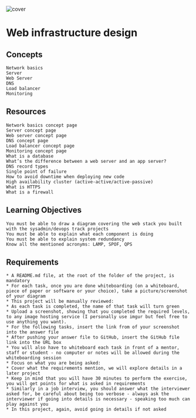 ![cover](cover.png)
# Web infrastructure design

## Concepts
    Network basics
    Server
    Web Server
    DNS
    Load balancer
    Monitoring

## Resources
    Network basics concept page
    Server concept page
    Web server concept page
    DNS concept page
    Load balancer concept page
    Monitoring concept page
    What is a database
    What’s the difference between a web server and an app server?
    DNS record types
    Single point of failure
    How to avoid downtime when deploying new code
    High availability cluster (active-active/active-passive)
    What is HTTPS
    What is a firewall

## Learning Objectives
    You must be able to draw a diagram covering the web stack you built with the sysadmin/devops track projects
    You must be able to explain what each component is doing
    You must be able to explain system redundancy
    Know all the mentioned acronyms: LAMP, SPOF, QPS

## Requirements
    * A README.md file, at the root of the folder of the project, is mandatory
    * For each task, once you are done whiteboarding (on a whiteboard, piece of paper or software or your choice), take a picture/screenshot of your diagram
    * This project will be manually reviewed:
    * As each task is completed, the name of that task will turn green
    * Upload a screenshot, showing that you completed the required levels, to any image hosting service (I personally use imgur but feel free to use anything you want).
    * For the following tasks, insert the link from of your screenshot into the answer file
    * After pushing your answer file to GitHub, insert the GitHub file link into the URL box
    * You will also have to whiteboard each task in front of a mentor, staff or student - no computer or notes will be allowed during the whiteboarding session
    * Focus on what you are being asked:
    * Cover what the requirements mention, we will explore details in a later project
    * Keep in mind that you will have 30 minutes to perform the exercise, you will get points for what is asked in requirements
    * Similarly in a job interview, you should answer what the interviewer asked for, be careful about being too verbose - always ask the interviewer if going into details is necessary - speaking too much can play against you
    * In this project, again, avoid going in details if not asked
